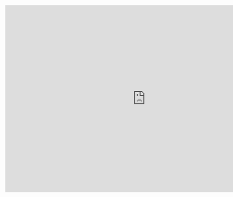 <iframe src="https://i.simmer.io/@ClumsyPanda/slope" style="width:900px;height:600px;border:0"></iframe>
